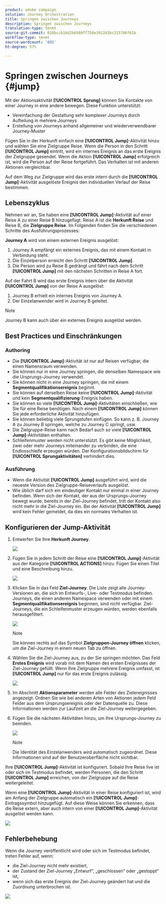 ```yaml
---
product: adobe campaign
solution: Journey Orchestration
title: Springen zwischen Journeys
description: Springen zwischen Journeys
translation-type: tm+mt
source-git-commit: 010bccb16d2b6980ff758e3922d3bc315706f61b
workflow-type: tm+mt
source-wordcount: '802'
ht-degree: 57%

---
```



# Springen zwischen Journeys {#jump}

Mit der Aktionsaktivität **[!UICONTROL Sprung]** können Sie Kontakte von einer Journey in eine andere bewegen. Diese Funktion unterstützt:

* Vereinfachung der Gestaltung sehr komplexer Journeys durch Aufteilung in mehrere Journeys
* Erstellung von Journeys anhand allgemeiner und wiederverwendbarer Journey-Muster

Fügen Sie in der Herkunft einfach eine **[!UICONTROL Jump]**-Aktivität hinzu und wählen Sie eine Zielgruppe Reise. Wenn die Person in den Schritt **[!UICONTROL Jump]** eintritt, wird ein internes Ereignis an das erste Ereignis der Zielgruppe gesendet. Wenn die Aktion **[!UICONTROL Jump]** erfolgreich ist, wird die Person auf der Reise fortgeführt. Das Verhalten ist mit anderen Aktionen vergleichbar.

Auf dem Weg zur Zielgruppe wird das erste intern durch die **[!UICONTROL Jump]**-Aktivität ausgelöste Ereignis den individuellen Verlauf der Reise bestimmen.

## Lebenszyklus

Nehmen wir an, Sie haben eine **[!UICONTROL Jump]**-Aktivität auf einer Reise A zu einer Reise B hinzugefügt. Reise A ist die **Herkunft Reise** und Reise B, die **Zielgruppe Reise**.
Im Folgenden finden Sie die verschiedenen Schritte des Ausführungsprozesses:

**Journey A** wird von einem externen Ereignis ausgelöst:

1. Journey A empfängt ein externes Ereignis, das mit einem Kontakt in Verbindung steht.
1. Die Einzelperson erreicht den Schritt **[!UICONTROL Jump]**.
1. Die Person wird zu Reise B gedrängt und fährt nach dem Schritt **[!UICONTROL Jump]** mit den nächsten Schritten in Reise A fort.

Auf der Fahrt B wird das erste Ereignis intern über die Aktivität **[!UICONTROL Jump]** von der Reise A ausgelöst:

1. Journey B erhielt ein internes Ereignis von Journey A.
1. Der Einzelanwender wird in Journey B geleitet.

>[!NOTE]
>
>Journey B kann auch über ein externes Ereignis ausgelöst werden.

## Best Practices und Einschränkungen

### Authoring

* Die **[!UICONTROL Jump]**-Aktivität ist nur auf Reisen verfügbar, die einen Namensraum verwenden.
* Sie können nur in eine Journey springen, die denselben Namespace wie die Ursprungs-Journey verwendet.
* Sie können nicht in eine Journey springen, die mit einem **Segmentqualifikationsereignis** beginnt.
* Sie können auf derselben Reise keine **[!UICONTROL Jump]**-Aktivität und kein **Segmentqualifizierung**-Ereignis haben.
* Sie können so viele **[!UICONTROL Jump]**-Aktivitäten einschließen, wie Sie für eine Reise benötigen. Nach einem **[!UICONTROL Jump]** können Sie jede erforderliche Aktivität hinzufügen.
* Sie können beliebig viele Sprungstufen einfügen. So kann z. B. Journey A zu Journey B springen, welche zu Journey C springt, usw.
* Die Zielgruppe-Reise kann nach Bedarf auch so viele **[!UICONTROL Jump]**-Aktivitäten enthalten.
* Schleifenmuster werden nicht unterstützt. Es gibt keine Möglichkeit, zwei oder mehr Journeys miteinander zu verbinden, die eine Endlosschleife erzeugen würden. Der Konfigurationsbildschirm für **[!UICONTROL Sprungaktivitäten]** verhindert dies.

### Ausführung

* Wenn die Aktivität **[!UICONTROL Jump]** ausgeführt wird, wird die neueste Version des Zielgruppe-Reiseverlaufs ausgelöst.
* Wie üblich darf sich ein eindeutiger Kontakt nur einmal in einer Journey befinden. Wenn sich der Kontakt, der aus der Ursprungs-Journey bewegt wurde, bereits in der Ziel-Journey befindet, tritt der Kontakt also nicht mehr in die Ziel-Journey ein. Bei der Aktivität **[!UICONTROL Jump]** wird kein Fehler gemeldet, da dies ein normales Verhalten ist.

## Konfigurieren der Jump-Aktivität

1. Entwerfen Sie Ihre **Herkunft Journey**.

   ![](../assets/jump1.png)

1. Fügen Sie in jedem Schritt der Reise eine **[!UICONTROL Jump]**-Aktivität aus der Kategorie **[!UICONTROL ACTIONS]** hinzu. Fügen Sie einen Titel und eine Beschreibung hinzu.

   ![](../assets/jump2.png)

1. Klicken Sie in das Feld **Ziel-Journey**.
Die Liste zeigt alle Journey-Versionen an, die sich im Entwurfs-, Live- oder Testmodus befinden. Journeys, die einen anderen Namespace verwenden oder mit einem **Segmentqualifikationsereignis** beginnen, sind nicht verfügbar. Ziel-Journeys, die ein Schleifenmuster erzeugen würden, werden ebenfalls herausgefiltert.

   ![](../assets/jump3.png)

   >[!NOTE]
   >
   >Sie können rechts auf das Symbol **Zielgruppen-Journey öffnen** klicken, um die Ziel-Journey in einem neuen Tab zu öffnen.

1. Wählen Sie die Ziel-Journey aus, zu der Sie springen möchten.
Das Feld **Erstes Ereignis** wird vorab mit dem Namen des ersten Ereignisses der Ziel-Journey gefüllt. Wenn Ihre Zielgruppe mehrere Ereignis umfasst, ist **[!UICONTROL Jump]** nur für das erste Ereignis zulässig.

   ![](../assets/jump4.png)

1. Im Abschnitt **Aktionsparameter** werden alle Felder des Zielereignisses angezeigt. Ordnen Sie wie bei anderen Arten von Aktionen jedem Feld Felder aus dem Ursprungsereignis oder der Datenquelle zu. Diese Informationen werden zur Laufzeit an die Ziel-Journey weitergegeben.
1. Fügen Sie die nächsten Aktivitäten hinzu, um Ihre Ursprungs-Journey zu beenden.

   ![](../assets/jump5.png)


   >[!NOTE]
   >
   >Die Identität des Einzelanwenders wird automatisch zugeordnet. Diese Informationen sind auf der Benutzeroberfläche nicht sichtbar.

Ihre **[!UICONTROL Jump]**-Aktivität ist konfiguriert. Sobald Ihre Reise live ist oder sich im Testmodus befindet, werden Personen, die den Schritt **[!UICONTROL Jump]** erreichen, von der Zielgruppe auf die Reise weitergeleitet.

Wenn eine **[!UICONTROL Jump]**-Aktivität in einer Reise konfiguriert ist, wird am Anfang der Zielgruppe automatisch ein **[!UICONTROL Jump]**-Eintragssymbol hinzugefügt. Auf diese Weise können Sie erkennen, dass die Reise extern, aber auch intern von einer **[!UICONTROL Jump]**-Aktivität ausgelöst werden kann.

![](../assets/jump7.png)

## Fehlerbehebung

Wenn die Journey veröffentlicht wird oder sich im Testmodus befindet, treten Fehler auf, wenn:
* die Ziel-Journey nicht mehr existiert,
* der Zustand der Ziel-Journey „Entwurf“, „geschlossen“ oder „gestoppt“ ist,
* wenn sich das erste Ereignis der Ziel-Journey geändert hat und die Zuordnung unterbrochen ist.

![](../assets/jump6.png)

